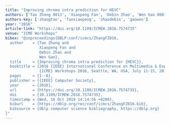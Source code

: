 ```yaml
---
title: "Improving chroma intra prediction for HEVC"
authors: ['Tao Zhang 0013', 'Xiaopeng Fan', 'Debin Zhao', 'Wen Gao 0001']
authors-key: ['zhangtao', 'fanxiaopeng', 'zhaodebin', 'gaowen']
year: "2016"
article-link: "https://doi.org/10.1109/ICMEW.2016.7574735"
venue: "ICME Workshops"
bibex: "@inproceedings{DBLP:conf/icmcs/ZhangFZ016,
  author    = {Tao Zhang and
               Xiaopeng Fan and
               Debin Zhao and
               Wen Gao},
  title     = {Improving chroma intra prediction for {HEVC}},
  booktitle = {2016 {IEEE} International Conference on Multimedia & Expo Workshops,
               {ICME} Workshops 2016, Seattle, WA, USA, July 11-15, 2016},
  pages     = {1--6},
  publisher = {{IEEE} Computer Society},
  year      = {2016},
  url       = {https://doi.org/10.1109/ICMEW.2016.7574735},
  doi       = {10.1109/ICMEW.2016.7574735},
  timestamp = {Wed, 16 Oct 2019 14:14:56 +0200},
  biburl    = {https://dblp.org/rec/conf/icmcs/ZhangFZ016.bib},
  bibsource = {dblp computer science bibliography, https://dblp.org}
}"
---
```

